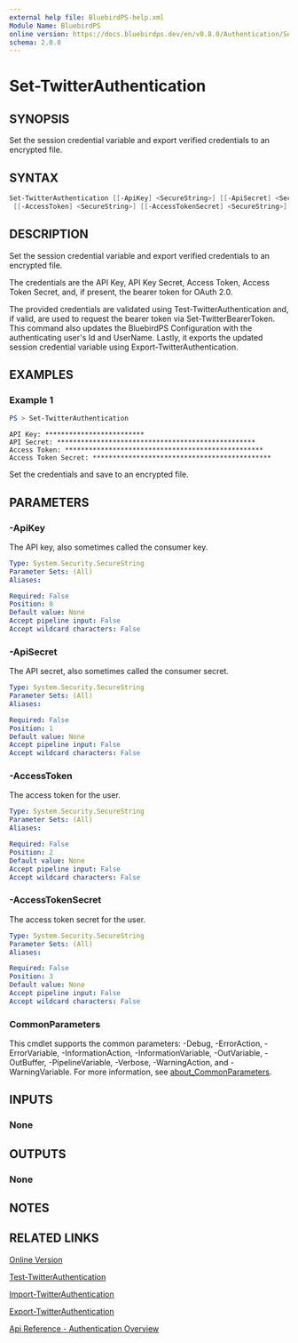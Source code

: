 ```yaml
---
external help file: BluebirdPS-help.xml
Module Name: BluebirdPS
online version: https://docs.bluebirdps.dev/en/v0.8.0/Authentication/Set-TwitterAuthentication
schema: 2.0.0
---
```


# Set-TwitterAuthentication

## SYNOPSIS

Set the session credential variable and export verified credentials to an encrypted file.

## SYNTAX

```powershell
Set-TwitterAuthentication [[-ApiKey] <SecureString>] [[-ApiSecret] <SecureString>]
 [[-AccessToken] <SecureString>] [[-AccessTokenSecret] <SecureString>] [<CommonParameters>]
```

## DESCRIPTION

Set the session credential variable and export verified credentials to an encrypted file.

The credentials are the API Key, API Key Secret, Access Token, Access Token Secret, and, if present, the bearer token for OAuth 2.0.

The provided credentials are validated using Test-TwitterAuthentication and, if valid, are used to request the bearer token via Set-TwitterBearerToken.
This command also updates the BluebirdPS Configuration with the authenticating user's Id and UserName.
Lastly, it exports the updated session credential variable using Export-TwitterAuthentication.

## EXAMPLES

### Example 1

```powershell
PS > Set-TwitterAuthentication
```

```text
API Key: *************************
API Secret: **************************************************
Access Token: **************************************************
Access Token Secret: *********************************************
```

Set the credentials and save to an encrypted file.

## PARAMETERS

### -ApiKey

The API key, also sometimes called the consumer key.

```yaml
Type: System.Security.SecureString
Parameter Sets: (All)
Aliases:

Required: False
Position: 0
Default value: None
Accept pipeline input: False
Accept wildcard characters: False
```

### -ApiSecret

The API secret, also sometimes called the consumer secret.

```yaml
Type: System.Security.SecureString
Parameter Sets: (All)
Aliases:

Required: False
Position: 1
Default value: None
Accept pipeline input: False
Accept wildcard characters: False
```

### -AccessToken

The access token for the user.

```yaml
Type: System.Security.SecureString
Parameter Sets: (All)
Aliases:

Required: False
Position: 2
Default value: None
Accept pipeline input: False
Accept wildcard characters: False
```

### -AccessTokenSecret

The access token secret for the user.

```yaml
Type: System.Security.SecureString
Parameter Sets: (All)
Aliases:

Required: False
Position: 3
Default value: None
Accept pipeline input: False
Accept wildcard characters: False
```

### CommonParameters

This cmdlet supports the common parameters: -Debug, -ErrorAction, -ErrorVariable, -InformationAction, -InformationVariable, -OutVariable, -OutBuffer, -PipelineVariable, -Verbose, -WarningAction, and -WarningVariable. For more information, see [about_CommonParameters](http://go.microsoft.com/fwlink/?LinkID=113216).

## INPUTS

### None

## OUTPUTS

### None

## NOTES

## RELATED LINKS

[Online Version](https://docs.bluebirdps.dev/en/v0.8.0/Authentication/Set-TwitterAuthentication)

[Test-TwitterAuthentication](https://docs.bluebirdps.dev/en/v0.8.0/Authentication/Test-TwitterAuthentication)

[Import-TwitterAuthentication](https://docs.bluebirdps.dev/en/v0.8.0/Authentication/Import-TwitterAuthentication)

[Export-TwitterAuthentication](https://docs.bluebirdps.dev/en/v0.8.0/Authentication/Export-TwitterAuthentication)

[Api Reference - Authentication Overview](https://developer.twitter.com/en/docs/authentication/overview)
